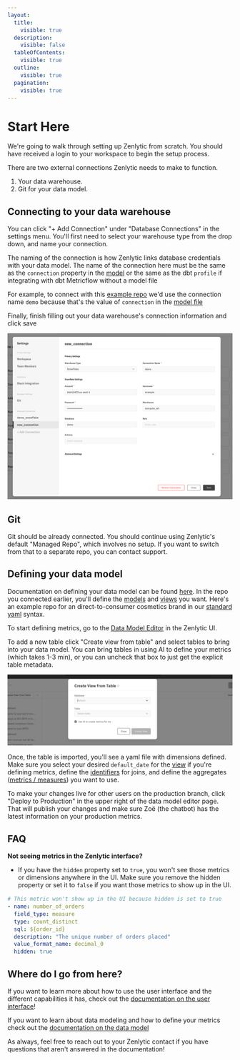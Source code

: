 ```yaml
---
layout:
  title:
    visible: true
  description:
    visible: false
  tableOfContents:
    visible: true
  outline:
    visible: true
  pagination:
    visible: true
---
```


# Start Here

We're going to walk through setting up Zenlytic from scratch. You should have received a login to your workspace to begin the setup process.

There are two external connections Zenlytic needs to make to function.

1. Your data warehouse.
2. Git for your data model.

## Connecting to your data warehouse

You can click "+ Add Connection" under "Database Connections" in the settings menu. You'll first need to select your warehouse type from the drop down, and name your connection.

The naming of the connection is how Zenlytic links database credentials with your data model. The name of the connection here must be the same as the `connection` property in the [model](../data-modeling/model.md) or the same as the dbt `profile` if integrating with dbt Metricflow without a model file

For example, to connect with this [example repo](https://github.com/Zenlytic/demo-data-model) we'd use the connection name `demo` because that's the value of `connection` in the [model file](https://github.com/Zenlytic/demo-data-model/blob/master/models/pure_organics_model.yml)

Finally, finish filling out your data warehouse's connection information and click save

![Finish Connection](../assets/3_zenlytic_ui/finish-connection.png)

## Git

Git should be already connected. You should continue using Zenlytic's default "Managed Repo", which involves no setup. If you want to switch from that to a separate repo, you can contact support.

## Defining your data model

Documentation on defining your data model can be found [here](../data-modeling/data_modeling.md). In the repo you connected earlier, you'll define the [models](../data-modeling/model.md) and [views](../5_data_modeling/5_view.md) you want. Here's an example repo for an direct-to-consumer cosmetics brand in our [standard yaml](https://github.com/Zenlytic/demo-data-model) syntax.

To start defining metrics, go to the [Data Model Editor](https://app.zenlytic.com/data-model-editor) in the Zenlytic UI.

To add a new table click "Create view from table" and select tables to bring into your data model. You can bring tables in using AI to define your metrics (which takes 1-3 min), or you can uncheck that box to just get the explicit table metadata.

![Create View from Table](../assets/4_embedding/create-view-from-table.png)

Once, the table is imported, you'll see a yaml file with dimensions defined. Make sure you select your desired `default_date` for the [view](../data-modeling/view.md) if you're defining metrics, define the [identifiers](../data-modeling/join.md) for joins, and define the aggregates ([metrics / measures](../5_data_modeling/1measure.md)) you want to use.

To make your changes live for other users on the production branch, click "Deploy to Production" in the upper right of the data model editor page. That will publish your changes and make sure Zoë (the chatbot) has the latest information on your production metrics.

## FAQ

**Not seeing metrics in the Zenlytic interface?**

* If you have the `hidden` property set to `true`, you won't see those metrics or dimensions anywhere in the UI. Make sure you remove the hidden property or set it to `false` if you want those metrics to show up in the UI.

```yaml
# This metric won't show up in the UI because hidden is set to true
- name: number_of_orders
  field_type: measure
  type: count_distinct
  sql: ${order_id}
  description: "The unique number of orders placed"
  value_format_name: decimal_0
  hidden: true
```

## Where do I go from here?

If you want to learn more about how to use the user interface and the different capabilities it has, check out the [documentation on the user interface](../zenlytic-ui/using_zenlytic.md)!

If you want to learn about data modeling and how to define your metrics check out the [documentation on the data model](../data-modeling/data_modeling.md)

As always, feel free to reach out to your Zenlytic contact if you have questions that aren't answered in the documentation!
